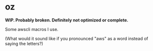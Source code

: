 # oz
**WIP. Probably broken. Definitely not optimized or complete.**

Some awscli macros I use.

(What would it sound like if you pronounced "aws" as a word instead of saying the letters?)